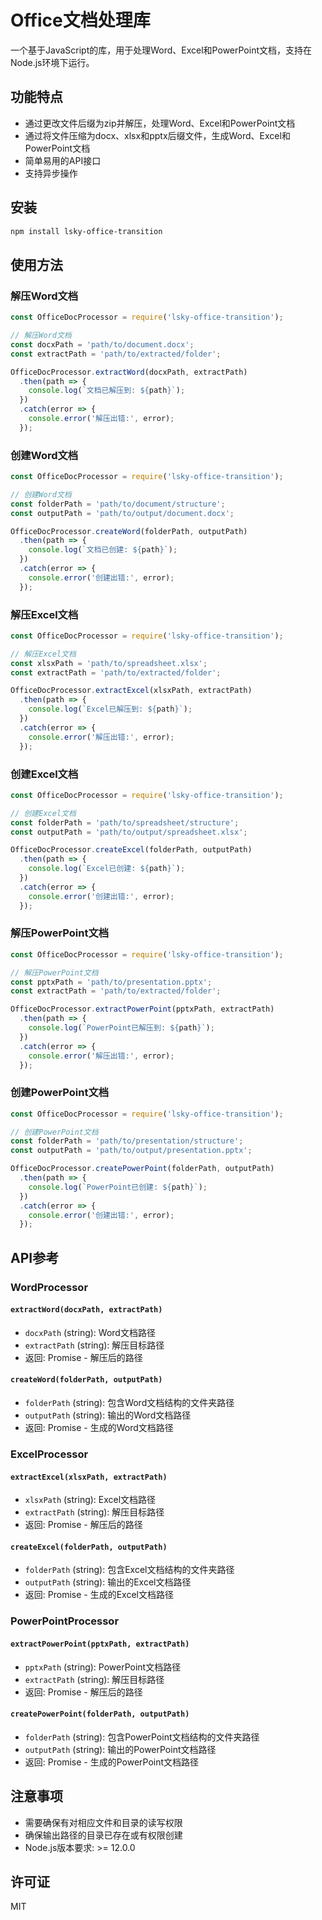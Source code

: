 # Office文档处理库

一个基于JavaScript的库，用于处理Word、Excel和PowerPoint文档，支持在Node.js环境下运行。

## 功能特点

- 通过更改文件后缀为zip并解压，处理Word、Excel和PowerPoint文档
- 通过将文件压缩为docx、xlsx和pptx后缀文件，生成Word、Excel和PowerPoint文档
- 简单易用的API接口
- 支持异步操作

## 安装

```bash
npm install lsky-office-transition
```

## 使用方法

### 解压Word文档

```javascript
const OfficeDocProcessor = require('lsky-office-transition');

// 解压Word文档
const docxPath = 'path/to/document.docx';
const extractPath = 'path/to/extracted/folder';

OfficeDocProcessor.extractWord(docxPath, extractPath)
  .then(path => {
    console.log(`文档已解压到: ${path}`);
  })
  .catch(error => {
    console.error('解压出错:', error);
  });
```

### 创建Word文档

```javascript
const OfficeDocProcessor = require('lsky-office-transition');

// 创建Word文档
const folderPath = 'path/to/document/structure';
const outputPath = 'path/to/output/document.docx';

OfficeDocProcessor.createWord(folderPath, outputPath)
  .then(path => {
    console.log(`文档已创建: ${path}`);
  })
  .catch(error => {
    console.error('创建出错:', error);
  });
```

### 解压Excel文档

```javascript
const OfficeDocProcessor = require('lsky-office-transition');

// 解压Excel文档
const xlsxPath = 'path/to/spreadsheet.xlsx';
const extractPath = 'path/to/extracted/folder';

OfficeDocProcessor.extractExcel(xlsxPath, extractPath)
  .then(path => {
    console.log(`Excel已解压到: ${path}`);
  })
  .catch(error => {
    console.error('解压出错:', error);
  });
```

### 创建Excel文档

```javascript
const OfficeDocProcessor = require('lsky-office-transition');

// 创建Excel文档
const folderPath = 'path/to/spreadsheet/structure';
const outputPath = 'path/to/output/spreadsheet.xlsx';

OfficeDocProcessor.createExcel(folderPath, outputPath)
  .then(path => {
    console.log(`Excel已创建: ${path}`);
  })
  .catch(error => {
    console.error('创建出错:', error);
  });
```

### 解压PowerPoint文档

```javascript
const OfficeDocProcessor = require('lsky-office-transition');

// 解压PowerPoint文档
const pptxPath = 'path/to/presentation.pptx';
const extractPath = 'path/to/extracted/folder';

OfficeDocProcessor.extractPowerPoint(pptxPath, extractPath)
  .then(path => {
    console.log(`PowerPoint已解压到: ${path}`);
  })
  .catch(error => {
    console.error('解压出错:', error);
  });
```

### 创建PowerPoint文档

```javascript
const OfficeDocProcessor = require('lsky-office-transition');

// 创建PowerPoint文档
const folderPath = 'path/to/presentation/structure';
const outputPath = 'path/to/output/presentation.pptx';

OfficeDocProcessor.createPowerPoint(folderPath, outputPath)
  .then(path => {
    console.log(`PowerPoint已创建: ${path}`);
  })
  .catch(error => {
    console.error('创建出错:', error);
  });
```

## API参考

### WordProcessor

#### `extractWord(docxPath, extractPath)`

- `docxPath` (string): Word文档路径
- `extractPath` (string): 解压目标路径
- 返回: Promise<string> - 解压后的路径

#### `createWord(folderPath, outputPath)`

- `folderPath` (string): 包含Word文档结构的文件夹路径
- `outputPath` (string): 输出的Word文档路径
- 返回: Promise<string> - 生成的Word文档路径

### ExcelProcessor

#### `extractExcel(xlsxPath, extractPath)`

- `xlsxPath` (string): Excel文档路径
- `extractPath` (string): 解压目标路径
- 返回: Promise<string> - 解压后的路径

#### `createExcel(folderPath, outputPath)`

- `folderPath` (string): 包含Excel文档结构的文件夹路径
- `outputPath` (string): 输出的Excel文档路径
- 返回: Promise<string> - 生成的Excel文档路径

### PowerPointProcessor

#### `extractPowerPoint(pptxPath, extractPath)`

- `pptxPath` (string): PowerPoint文档路径
- `extractPath` (string): 解压目标路径
- 返回: Promise<string> - 解压后的路径

#### `createPowerPoint(folderPath, outputPath)`

- `folderPath` (string): 包含PowerPoint文档结构的文件夹路径
- `outputPath` (string): 输出的PowerPoint文档路径
- 返回: Promise<string> - 生成的PowerPoint文档路径

## 注意事项

- 需要确保有对相应文件和目录的读写权限
- 确保输出路径的目录已存在或有权限创建
- Node.js版本要求: >= 12.0.0

## 许可证

MIT 